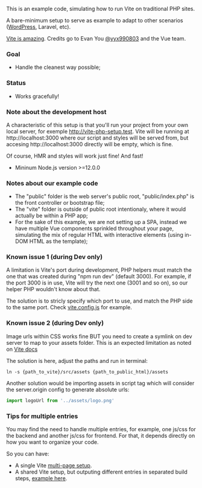 This is an example code, simulating how to run Vite on traditional PHP sites.

A bare-minimum setup to serve as example to adapt to other scenarios ([WordPress](https://github.com/wp-bond/boilerplate/tree/master/app/themes/boilerplate), Laravel, etc).

[Vite is amazing](https://github.com/vitejs/vite). Credits go to Evan You [@yyx990803](https://github.com/yyx990803) and the Vue team.

### Goal

- Handle the cleanest way possible;

### Status

- Works gracefully!

### Note about the development host

A characteristic of this setup is that you'll run your project from your own local server, for exemple http://vite-php-setup.test. Vite will be running at http://localhost:3000 where our script and styles will be served from, but accesing http://localhost:3000 directly will be empty, which is fine.

Of course, HMR and styles will work just fine! And fast!

- Mininum Node.js version >=12.0.0

### Notes about our example code

- The "public" folder is the web server's public root, "public/index.php" is the front controller or bootstrap file;
- The "vite" folder is outside of public root intentionaly, where it would actually be within a PHP app;
- For the sake of this example, we are not setting up a SPA, instead we have multiple Vue components sprinkled throughout your page, simulating the mix of regular HTML with interactive elements (using in-DOM HTML as the template);

### Known issue 1 (during Dev only)

A limitation is Vite's port during development, PHP helpers must match the one that was created during "npm run dev" (default 3000). For example, if the port 3000 is in use, Vite will try the next one (3001 and so on), so our helper PHP wouldn't know about that.

The solution is to stricly specify which port to use, and match the PHP side to the same port. Check [vite.config.js](https://github.com/andrefelipe/vite-php-setup/blob/master/vite/vite.config.js) for example.

### Known issue 2 (during Dev only)

Image urls within CSS works fine BUT you need to create a symlink on dev server to map to your assets folder. This is an expected limitation as noted on [Vite docs](https://vitejs.dev/guide/backend-integration.html)

The solution is here, adjust the paths and run in terminal:
```
ln -s {path_to_vite}/src/assets {path_to_public_html}/assets
```
Another solution would be importing assets in script tag which will consider the server.origin config to generate absolute urls:
```javascript
import logoUrl from '../assets/logo.png'
```
### Tips for multiple entries

You may find the need to handle multiple entries, for example, one js/css for the backend and another js/css for frontend. For that, it depends directly on how you want to organize your code.

So you can have:

- A single Vite [multi-page setup](https://vitejs.dev/guide/build.html#multi-page-app).
- A shared Vite setup, but outputing different entries in separated build steps, [example here](https://github.com/wp-bond/boilerplate/blob/master/app/themes/boilerplate/package.json).
